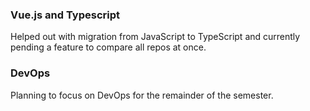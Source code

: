 ### Vue.js and Typescript

Helped out with migration from JavaScript to TypeScript and currently pending a feature to compare all repos at once.

### DevOps

Planning to focus on DevOps for the remainder of the semester.
